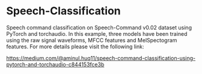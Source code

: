 # Speech-Classification

Speech command classification on Speech-Command v0.02 dataset using PyTorch and torchaudio. In this example, three models have been trained using the raw signal waveforms, MFCC features and MelSpectogram features. For more details please visit the following link:

https://medium.com/@aminul.huq11/speech-command-classification-using-pytorch-and-torchaudio-c844153fce3b
